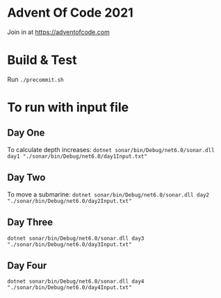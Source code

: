 # Advent Of Code 2021

Join in at https://adventofcode.com

# Build & Test

Run `./precommit.sh`

# To run with input file


## Day One
To calculate depth increases:
`dotnet sonar/bin/Debug/net6.0/sonar.dll day1 "./sonar/bin/Debug/net6.0/day1Input.txt"`

## Day Two
To move a submarine:
`dotnet sonar/bin/Debug/net6.0/sonar.dll day2 "./sonar/bin/Debug/net6.0/day2Input.txt"`

## Day Three
`dotnet sonar/bin/Debug/net6.0/sonar.dll day3 "./sonar/bin/Debug/net6.0/day3Input.txt"`

## Day Four
`dotnet sonar/bin/Debug/net6.0/sonar.dll day4 "./sonar/bin/Debug/net6.0/day4Input.txt"`

